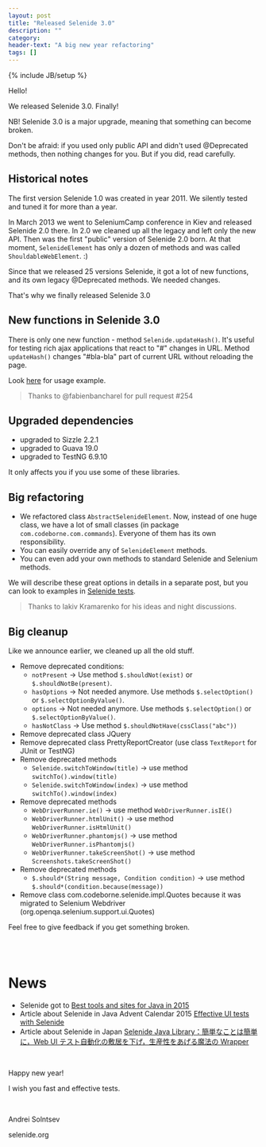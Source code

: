 ```yaml
---
layout: post
title: "Released Selenide 3.0"
description: ""
category:
header-text: "A big new year refactoring"
tags: []
---
```

{% include JB/setup %}

Hello!

We released Selenide 3.0. Finally!  

NB! Selenide 3.0 is a major upgrade, meaning that something can become broken.
 
Don't be afraid: if you used only public API and didn't used @Deprecated methods, then nothing changes for you.
But if you did, read carefully. 

## Historical notes

The first version Selenide 1.0 was created in year 2011. We silently tested and tuned it for more than a year.  

In March 2013 we went to SeleniumCamp conference in Kiev and released Selenide 2.0 there.
In 2.0 we cleaned up all the legacy and left only the new API.
Then was the first "public" version of Selenide 2.0 born.
At that moment, `SelenideElement` has only a dozen of methods and was called `ShouldableWebElement`. :)

Since that we released 25 versions Selenide, it got a lot of new functions, and its own legacy @Deprecated methods.
We needed changes.

That's why we finally released Selenide 3.0

## New functions in Selenide 3.0

There is only one new function - method `Selenide.updateHash()`. It's useful for testing rich ajax applications that 
react to "#" changes in URL. Method `updateHash()` changes "#bla-bla" part of current URL without reloading the page. 

Look [here](https://github.com/codeborne/selenide/blob/master/src/test/java/integration/UpdateHashTest.java) for usage example. 

> Thanks to @fabienbancharel for pull request #254

## Upgraded dependencies

* upgraded to Sizzle 2.2.1
* upgraded to Guava 19.0
* upgraded to TestNG 6.9.10

It only affects you if you use some of these libraries. 

## Big refactoring
  
* We refactored class `AbstractSelenideElement`. 
Now, instead of one huge class, we have a lot of small classes (in package `com.codeborne.com.commands`). 
Everyone of them has its own responsibility. 
* You can easily override any of `SelenideElement` methods.
* You can even add your own methods to standard Selenide and Selenium methods. 

We will describe these great options in details in a separate post, but you can look to examples in 
[Selenide tests](https://github.com/codeborne/selenide/tree/master/src/test/java/integration/customcommands).

> Thanks to Iakiv Kramarenko for his ideas and night discussions.


## Big cleanup

Like we announce earlier, we cleaned up all the old stuff.

* Remove deprecated conditions:
  * `notPresent` -> Use method `$.shouldNot(exist)` or `$.shouldNotBe(present)`.
  * `hasOptions` -> Not needed anymore. Use methods `$.selectOption()` or `$.selectOptionByValue()`.
  * `options` -> Not needed anymore. Use methods `$.selectOption()` or `$.selectOptionByValue()`.
  * `hasNotClass` -> Use method `$.shouldNotHave(cssClass("abc"))`
* Remove deprecated class JQuery
* Remove deprecated class PrettyReportCreator (use class `TextReport` for JUnit or TestNG)
* Remove deprecated methods
  * `Selenide.switchToWindow(title)` -> use method `switchTo().window(title)`
  * `Selenide.switchToWindow(index)` -> use method `switchTo().window(index)`
* Remove deprecated methods
  * `WebDriverRunner.ie()` -> use method `WebDriverRunner.isIE()`
  * `WebDriverRunner.htmlUnit()` -> use method `WebDriverRunner.isHtmlUnit()`
  * `WebDriverRunner.phantomjs()` -> use method `WebDriverRunner.isPhantomjs()`
  * `WebDriverRunner.takeScreenShot()` -> use method `Screenshots.takeScreenShot()`
* Remove deprecated methods
  * `$.should*(String message, Condition condition)` -> use method `$.should*(condition.because(message))`
* Remove class com.codeborne.selenide.impl.Quotes 
  because it was migrated to Selenium Webdriver (org.openqa.selenium.support.ui.Quotes)

Feel free to give feedback if you get something broken. 

<br/>
<br/>

# News

* Selenide got to [Best tools and sites for Java in 2015](http://www.coderbucket.com/best-tools-sites-java/)
* Article about Selenide in Java Advent Calendar 2015 [Effective UI tests with Selenide](http://www.javaadvent.com/2015/12/effective-ui-tests-with-selenide.html)
* Article about Selenide in Japan [Selenide Java Library：簡単なことは簡単に，Web UI テスト自動化の敷居を下げ，生産性をあげる魔法の Wrapper](http://qiita.com/kazuki-ma/items/d6432fc41c82538a61bd)

<br/>

Happy new year!

I wish you fast and effective tests. 

<br/>

Andrei Solntsev

selenide.org
